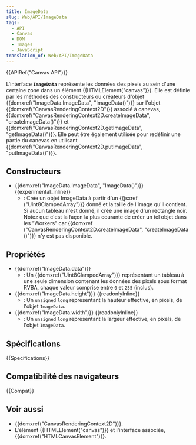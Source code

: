 ```yaml
---
title: ImageData
slug: Web/API/ImageData
tags:
  - API
  - Canvas
  - DOM
  - Images
  - JavaScript
translation_of: Web/API/ImageData
---
```


{{APIRef("Canvas API")}}

L'interface **`ImageData`** représente les données des pixels au sein d'une certaine zone dans un élément {{HTMLElement("canvas")}}. Elle est définie par les méthodes des constructeurs ou créateurs d'objet {{domxref("ImageData.ImageData", "ImageData()")}}  sur l'objet {{domxref("CanvasRenderingContext2D")}} associé à canevas,  {{domxref("CanvasRenderingContext2D.createImageData", "createImageData()")}} et  {{domxref("CanvasRenderingContext2D.getImageData", "getImageData()")}}. Elle peut être également utilisée pour redéfinir une partie du canevas en utilisant {{domxref("CanvasRenderingContext2D.putImageData", "putImageData()")}}.

## Constructeurs

- {{domxref("ImageData.ImageData", "ImageData()")}} {{experimental_inline}}
  - : Crée un objet ImageData à partir d'un {{jsxref ("Uint8ClampedArray")}} donné et la taille de l'image qu'il contient. Si aucun tableau n'est donné, il crée une image d'un rectangle noir. Notez que c'est la façon la plus courante de créer un tel objet dans les "Workers" car {{domxref ("CanvasRenderingContext2D.createImageData", "createImageData ()")}} n'y est pas disponible.

## Propriétés

- {{domxref("ImageData.data")}}
  - : Un {{domxref("Uint8ClampedArray")}} représentant un tableau à une seule dimension contenant les données des pixels sous format RVBA, chaque valeur comprise entre `0` et `255` (inclus).
- {{domxref("ImageData.height")}} {{readonlyInline}}
  - : Un `unsigned` `long` représentant la hauteur effective, en pixels, de l'objet `ImageData`.
- {{domxref("ImageData.width")}} {{readonlyInline}}
  - : Un `unsigned` `long` représentant la largeur effective, en pixels, de l'objet `ImageData`.

## Spécifications

{{Specifications}}

## Compatibilité des navigateurs

{{Compat}}

## Voir aussi

- {{domxref("CanvasRenderingContext2D")}}.
- L'élément {{HTMLElement("canvas")}} et l'interface associée, {{domxref("HTMLCanvasElement")}}.
